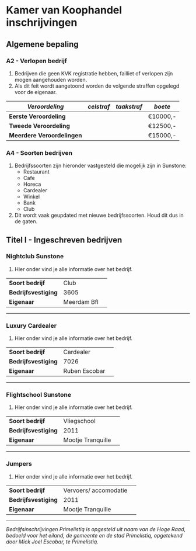 # Kamer van Koophandel inschrijvingen

## Algemene bepaling

### A2 - Verlopen bedrijf

1. Bedrijven die geen KVK registratie hebben, failliet of verlopen zijn mogen aangehouden worden.
2. Als dit feit wordt aangetoond worden de volgende straffen opgelegd voor de eigenaar.

| *Veroordeling*  | *celstraf* | *taakstraf* | *boete* |
|---|---|---|---|
|  **Eerste Veroordeling** |   |  | €10000,-  |
| **Tweede Veroordeling**  |   |  | €12500,-  |
| **Meerdere Veroordelingen**  |   |   | €15000,-  |

### A4 - Soorten bedrijven

1. Bedrijfssoorten zijn hieronder vastgesteld die mogelijk zijn in Sunstone: 
    * Restaurant
    * Cafe
    * Horeca
    * Cardealer
    * Winkel
    * Bank
    * Club
2. Dit wordt vaak geupdated met nieuwe bedrijfssoorten. Houd dit dus in de gaten.

## Titel I - Ingeschreven bedrijven

### Nightclub Sunstone

1. Hier onder vind je alle informatie over het bedrijf.
   
|   |  |  |
|---|---|---|
|  **Soort bedrijf** | Club |
| **Bedrijfsvestiging**  |3605  |
| **Eigenaar**  | Meerdam Bfl  |

---------------------

### Luxury Cardealer

1. Hier onder vind je alle informatie over het bedrijf.
   
|   |  |  |
|---|---|---|
|  **Soort bedrijf** | Cardealer |
| **Bedrijfsvestiging**  | 7026  |
| **Eigenaar**  | Ruben Escobar |

---------------------

### Flightschool Sunstone

1. Hier onder vind je alle informatie over het bedrijf.
   
|   |  |  |
|---|---|---|
|  **Soort bedrijf** | Vliegschool |
| **Bedrijfsvestiging**  | 2011  |
| **Eigenaar**  | Mootje Tranquille |

---------------------

### Jumpers

1. Hier onder vind je alle informatie over het bedrijf.
   
|   |  |  |
|---|---|---|
|  **Soort bedrijf** | Vervoers/ accomodatie |
| **Bedrijfsvestiging**  | 2011  |
| **Eigenaar**  | Mootje Tranquille |

---------------------
*Bedrijfsinschrijvingen Primelistiq is opgesteld uit naam van de Hoge Raad, bedoeld voor het eiland, de gemeente en de stad Primelistiq, opgetekend door Mick Joel Escobar, te Primelistiq.*
